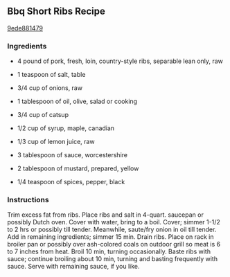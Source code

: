 ## Bbq Short Ribs Recipe

[9ede881479](http://cookeatshare.com/recipes/bbq-short-ribs-80740)

### Ingredients

 - 4 pound of pork, fresh, loin, country-style ribs, separable lean only, raw

 - 1 teaspoon of salt, table

 - 3/4 cup of onions, raw

 - 1 tablespoon of oil, olive, salad or cooking

 - 3/4 cup of catsup

 - 1/2 cup of syrup, maple, canadian

 - 1/3 cup of lemon juice, raw

 - 3 tablespoon of sauce, worcestershire

 - 2 tablespoon of mustard, prepared, yellow

 - 1/4 teaspoon of spices, pepper, black

### Instructions

Trim excess fat from ribs. Place ribs and salt in 4-quart. saucepan or possibly Dutch oven. Cover with water, bring to a boil. Cover; simmer 1-1/2 to 2 hrs or possibly till tender. Meanwhile, saute/fry onion in oil till tender. Add in remaining ingredients; simmer 15 min. Drain ribs. Place on rack in broiler pan or possibly over ash-colored coals on outdoor grill so meat is 6 to 7 inches from heat. Broil 10 min, turning occasionally. Baste ribs with sauce; continue broiling about 10 min, turning and basting frequently with sauce. Serve with remaining sauce, if you like.